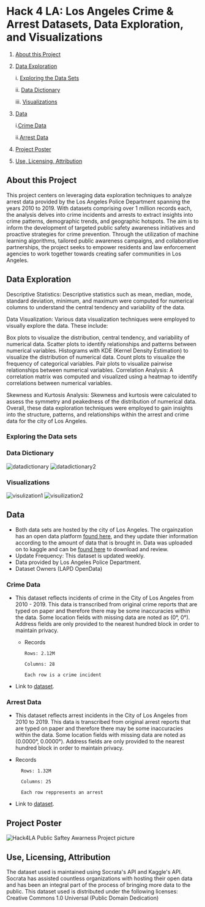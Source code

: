 # Hack 4 LA: Los Angeles Crime & Arrest Datasets, Data Exploration, and Visualizations


1. [About this Project](#about-this-project)
2. [Data Exploration](#data-exploration)
   
   i. [Exploring the Data Sets](#exploring-the-data-sets)
   
   ii. [Data Dictionary](#data-dictionary)
   
   iii. [Visualizations](#visualizations)
   
4. [Data](#data)

      i.[Crime Data](#crime-data)

      ii.[Arrest Data](#arrest-data)

6. [Project Poster](project-Poster)
7. [Use, Licensing, Attribution](#use-licensing-attribution)




## About this Project
This project centers on leveraging data exploration techniques to analyze arrest data provided by the Los Angeles Police Department spanning the years 2010 to 2019. With datasets comprising over 1 million records each, the analysis delves into crime incidents and arrests to extract insights into crime patterns, demographic trends, and geographic hotspots. The aim is to inform the development of targeted public safety awareness initiatives and proactive strategies for crime prevention. Through the utilization of machine learning algorithms, tailored public awareness campaigns, and collaborative partnerships, the project seeks to empower residents and law enforcement agencies to work together towards creating safer communities in Los Angeles.



## Data Exploration
Descriptive Statistics: Descriptive statistics such as mean, median, mode, standard deviation, minimum, and maximum were computed for numerical columns to understand the central tendency and variability of the data.

Data Visualization: Various data visualization techniques were employed to visually explore the data. These include:

Box plots to visualize the distribution, central tendency, and variability of numerical data.
Scatter plots to identify relationships and patterns between numerical variables.
Histograms with KDE (Kernel Density Estimation) to visualize the distribution of numerical data.
Count plots to visualize the frequency of categorical variables.
Pair plots to visualize pairwise relationships between numerical variables.
Correlation Analysis: A correlation matrix was computed and visualized using a heatmap to identify correlations between numerical variables. 

Skewness and Kurtosis Analysis: Skewness and kurtosis were calculated to assess the symmetry and peakedness of the distribution of numerical data. 
Overall, these data exploration techniques were employed to gain insights into the structure, patterns, and relationships within the arrest and crime data for the city of Los Angeles.

### Exploring the Data sets

### Data Dictionary
![datadictionary](https://github.com/Lalla22/LA-Crime-and-Arrest-Data-Science-Project-Hack4LA-/assets/47159210/92dcd1bd-ec55-4abb-b8fb-8d7c1d1a88a4)
![datadictionary2](https://github.com/Lalla22/LA-Crime-and-Arrest-Data-Science-Project-Hack4LA-/assets/47159210/5d5ec129-20cd-41ed-b9d5-5e9268262829)

### Visualizations
![visulization1](https://github.com/Lalla22/LA-Crime-and-Arrest-Data-Science-Project-Hack4LA-/assets/47159210/c31ee3a5-f75e-4669-b011-a89fead62705)
![visuilization2](https://github.com/Lalla22/LA-Crime-and-Arrest-Data-Science-Project-Hack4LA-/assets/47159210/99aec3d0-1685-434e-84fe-dfc1c25f00fa)

## Data 
- Both data sets are hosted by the city of Los Angeles. The orgainzation has an open data platform [found here](https://data.lacity.org/), and they update thier information according to the amount of data that is brought in. Data was uploaded on to kaggle and can be [found here](https://www.kaggle.com/datasets/cityofLA/los-angeles-crime-arrest-data/data) to download and review.
- Update Frequency: This dataset is updated weekly.
- Data provided by Los Angeles Police Department.
- Dataset Owners (LAPD OpenData)
### Crime Data
 - This dataset reflects incidents of crime in the City of Los Angeles from 2010 - 2019. This data is transcribed from original crime reports that are typed on paper and therefore there may be some inaccuracies within the data. Some location fields with missing data are noted as (0°, 0°). Address fields are only provided to the nearest hundred block in order to maintain privacy.
   - Records
   
         Rows: 2.12M

         Columns: 28

         Each row is a crime incident
 - Link to [dataset](https://data.lacity.org/Public-Safety/Crime-Data-from-2010-to-2019/63jg-8b9z/about_data).
### Arrest Data
 - This dataset reflects arrest incidents in the City of Los Angeles from 2010 to 2019. This data is transcribed from original arrest reports that are typed on paper and therefore there may be some inaccuracies within the data. Some location fields with missing data are noted as (0.0000°, 0.0000°). Address fields are only provided to the nearest hundred block in order to maintain privacy.
 - Records
   
         Rows: 1.32M

         Columns: 25

         Each row reppresents an arrest
 - Link to [dataset](https://data.lacity.org/Public-Safety/Arrest-Data-from-2010-to-2019/yru6-6re4/about_data).

## Project Poster
![Hack4LA Public Saftey Awarness Project picture](https://github.com/Lalla22/LA-Crime-and-Arrest-Data-Science-Project-Hack4LA-/assets/47159210/0e2295ee-1287-4e8d-8f78-28b3962b7f30)

## Use, Licensing, Attribution
The dataset used is maintained using Socrata's API and Kaggle's API. Socrata has assisted countless organizations with hosting their open data and has been an integral part of the process of bringing more data to the public.
This dataset used is distributed under the following licenses: Creative Commons 1.0 Universal (Public Domain Dedication)
